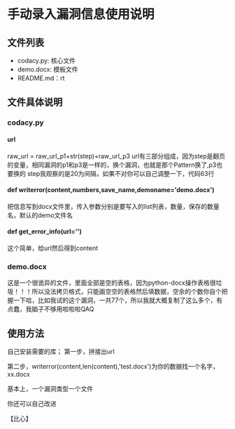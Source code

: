 # 手动录入漏洞信息使用说明

## 文件列表

+ codacy.py: 核心文件
+ demo.docx: 模板文件
+ README.md：rt

## 文件具体说明

### codacy.py

#### url
raw_url = raw_url_p1+str(step)+raw_url_p3
url有三部分组成，因为step是翻页的变量，相同漏洞的p1和p3是一样的，换个漏洞，也就是那个Pattern换了,p3也要换的
step我观察的是20为间隔，如果不对你可以自己调整一下，代码63行

#### def writerror(content,numbers,save_name,demoname='demo.docx')
把信息写到docx文件里，传入参数分别是要写入的list列表，数量，保存的数量名，默认的demo文件名

#### def get_error_info(url='')
这个简单，给url然后得到content

### demo.docx
这是一个很诡异的文件，里面全部是空的表格，因为python-docx操作表格很垃圾！！！所以没法拷贝格式，只能画空空的表格然后填数据，空余的个数你自个把握一下哈，比如我试的这个漏洞，一共77个，所以我就大概复制了这么多个，有点蠢，我脑子不够用啦啦啦QAQ

## 使用方法

自己安装需要的库；
第一步，拼接出url

第二步，writerror(content,len(content),'test.docx')为你的数据找一个名字，xx.docx

基本上，一个漏洞类型一个文件

你还可以自己改进

【比心】